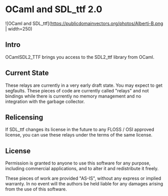 # OCaml and SDL_ttf 2.0

![OCaml and SDL_ttf](https://publicdomainvectors.org/photos/Alberti-B.png | width=250)

## Intro

OCamlSDL2_TTF brings you access to the SDL2_ttf library from OCaml.

## Current State

These relays are currently in a very early draft state.
You may expect to get segfaults.
These pieces of code are currently called "relays"
and not bindings while there is currently no memory
management and no integration with the garbage collector.

## Relicensing

If SDL_ttf changes its license in the future to any FLOSS / OSI approved
license, you can use these relays under the terms of the same license.

## License

Permission is granted to anyone to use this software for any purpose,
including commercial applications, and to alter it and redistribute it
freely.

These pieces of work are provided "AS-IS", without any express
or implied warranty.
In no event will the authors be held liable for any damages arising
from the use of this software.

